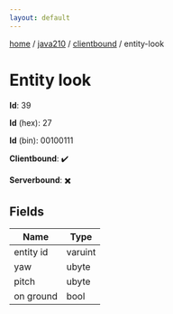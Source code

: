 ```yaml
---
layout: default
---
```


[home](/)  /  [java210](/protocol/java210)  /  [clientbound](/protocol/java210/clientbound)  /  entity-look

# Entity look

**Id**: 39

**Id** (hex): 27

**Id** (bin): 00100111

**Clientbound**: ✔️

**Serverbound**: ✖️

## Fields

Name | Type
---|---
entity id | varuint
yaw | ubyte
pitch | ubyte
on ground | bool
